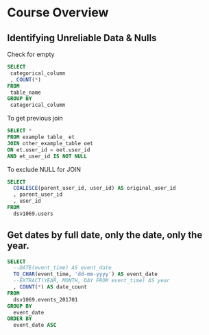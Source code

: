 # Course Overview

## Identifying Unreliable Data & Nulls

Check for empty
 ```SQL
SELECT
  categorical_column
  , COUNT(*)
FROM
  table_name
GROUP BY
  categorical_column
```

To get previous join
```SQL
SELECT *
FROM example table_ et
JOIN other_example_table oet
ON et.user_id = oet.user_id
AND et_user_id IS NOT NULL
```

To exclude NULL for JOIN
```SQL
SELECT
  COALESCE(parent_user_id, user_id) AS original_user_id
  , parent_user_id
  , user_id
FROM
  dsv1069.users
```

## Get dates by full date, only the date, only the year.

```SQL
SELECT
  --DATE(event_time) AS event_date
  TO_CHAR(event_time, 'dd-mm-yyyy') AS event_date
  --EXTRACT(YEAR, MONTH, DAY FROM event_time) AS year
  , COUNT(*) AS date_count
FROM 
  dsv1069.events_201701
GROUP BY
  event_date
ORDER BY
  event_date ASC
```